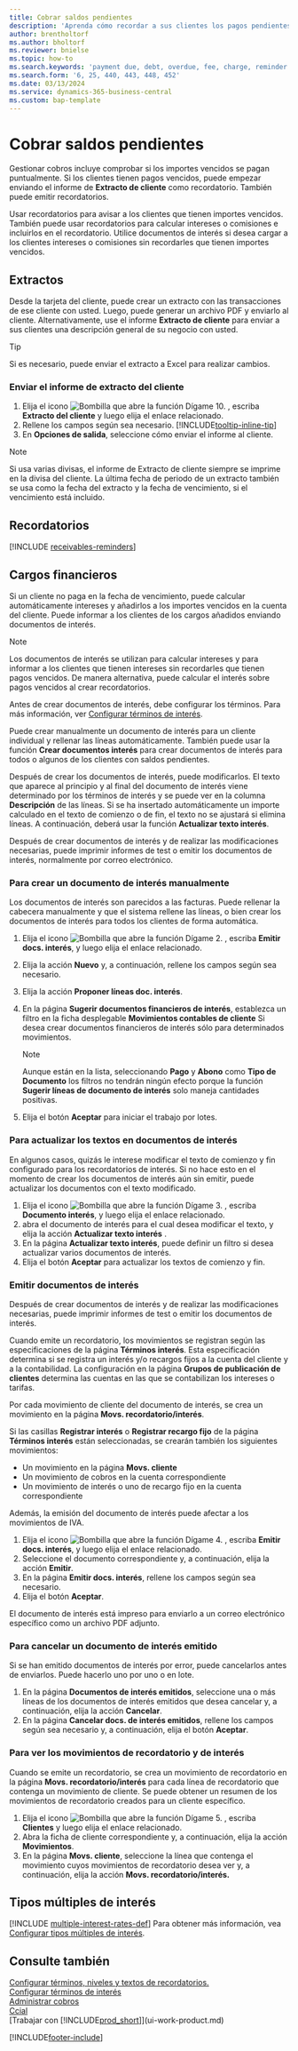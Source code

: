 ```yaml
---
title: Cobrar saldos pendientes
description: 'Aprenda cómo recordar a sus clientes los pagos pendientes. Envíe un extracto de cliente, emita un recordatorio o envíe una nota de cargo financiero.'
author: brentholtorf
ms.author: bholtorf
ms.reviewer: bnielse
ms.topic: how-to
ms.search.keywords: 'payment due, debt, overdue, fee, charge, reminder'
ms.search.form: '6, 25, 440, 443, 448, 452'
ms.date: 03/13/2024
ms.service: dynamics-365-business-central
ms.custom: bap-template
---
```

# <a name="collect-outstanding-balances"></a>Cobrar saldos pendientes

Gestionar cobros incluye comprobar si los importes vencidos se pagan puntualmente. Si los clientes tienen pagos vencidos, puede empezar enviando el informe de **Extracto de cliente** como recordatorio. También puede emitir recordatorios.

Usar recordatorios para avisar a los clientes que tienen importes vencidos. También puede usar recordatorios para calcular intereses o comisiones e incluirlos en el recordatorio. Utilice documentos de interés si desea cargar a los clientes intereses o comisiones sin recordarles que tienen importes vencidos.

## <a name="statements"></a>Extractos

Desde la tarjeta del cliente, puede crear un extracto con las transacciones de ese cliente con usted. Luego, puede generar un archivo PDF y enviarlo al cliente. Alternativamente, use el informe **Extracto de cliente** para enviar a sus clientes una descripción general de su negocio con usted. 

> [!TIP]
> Si es necesario, puede enviar el extracto a Excel para realizar cambios.  

### <a name="to-send-the-customer-statement-report"></a>Enviar el informe de extracto del cliente

1. Elija el icono ![Bombilla que abre la función Dígame 10.](media/ui-search/search_small.png "Dígame qué desea hacer") , escriba **Extracto del cliente** y luego elija el enlace relacionado.
2. Rellene los campos según sea necesario. [!INCLUDE[tooltip-inline-tip](includes/tooltip-inline-tip_md.md)]
3. En **Opciones de salida**, seleccione cómo enviar el informe al cliente.

> [!NOTE]
> Si usa varias divisas, el informe de Extracto de cliente siempre se imprime en la divisa del cliente. La última fecha de periodo de un extracto también se usa como la fecha del extracto y la fecha de vencimiento, si el vencimiento está incluido.

## <a name="reminders"></a>Recordatorios

[!INCLUDE [receivables-reminders](includes/receivables-reminders.md)]

## <a name="finance-charges"></a>Cargos financieros

Si un cliente no paga en la fecha de vencimiento, puede calcular automáticamente intereses y añadirlos a los importes vencidos en la cuenta del cliente. Puede informar a los clientes de los cargos añadidos enviando documentos de interés.  

> [!NOTE]  
> Los documentos de interés se utilizan para calcular intereses y para informar a los clientes que tienen intereses sin recordarles que tienen pagos vencidos. De manera alternativa, puede calcular el interés sobre pagos vencidos al crear recordatorios.  

Antes de crear documentos de interés, debe configurar los términos. Para más información, ver [Configurar términos de interés](finance-setup-finance-charges.md).  

Puede crear manualmente un documento de interés para un cliente individual y rellenar las líneas automáticamente. También puede usar la función **Crear documentos interés** para crear documentos de interés para todos o algunos de los clientes con saldos pendientes.  

Después de crear los documentos de interés, puede modificarlos. El texto que aparece al principio y al final del documento de interés viene determinado por los términos de interés y se puede ver en la columna **Descripción** de las líneas. Si se ha insertado automáticamente un importe calculado en el texto de comienzo o de fin, el texto no se ajustará si elimina líneas. A continuación, deberá usar la función **Actualizar texto interés**.  

Después de crear documentos de interés y de realizar las modificaciones necesarias, puede imprimir informes de test o emitir los documentos de interés, normalmente por correo electrónico.

### <a name="to-create-a-finance-charge-memo-manually"></a>Para crear un documento de interés manualmente

Los documentos de interés son parecidos a las facturas. Puede rellenar la cabecera manualmente y que el sistema rellene las líneas, o bien crear los documentos de interés para todos los clientes de forma automática.

1. Elija el icono ![Bombilla que abre la función Dígame 2.](media/ui-search/search_small.png "Dígame qué desea hacer") , escriba **Emitir docs. interés**, y luego elija el enlace relacionado.  
2. Elija la acción **Nuevo** y, a continuación, rellene los campos según sea necesario.  
3. Elija la acción **Proponer líneas doc. interés**.
4. En la página **Sugerir documentos financieros de interés**, establezca un filtro en la ficha desplegable **Movimientos contables de cliente** Si desea crear documentos financieros de interés sólo para determinados movimientos.

    > [!NOTE]
    > Aunque están en la lista, seleccionando **Pago** y **Abono** como **Tipo de Documento** los filtros no tendrán ningún efecto porque la función **Sugerir líneas de documento de interés** solo maneja cantidades positivas.
5. Elija el botón **Aceptar** para iniciar el trabajo por lotes.  

### <a name="to-update-finance-charge-memo-texts"></a>Para actualizar los textos en documentos de interés

En algunos casos, quizás le interese modificar el texto de comienzo y fin configurado para los recordatorios de interés. Si no hace esto en el momento de crear los documentos de interés aún sin emitir, puede actualizar los documentos con el texto modificado.

1. Elija el icono ![Bombilla que abre la función Dígame 3.](media/ui-search/search_small.png "Dígame qué desea hacer") , escriba **Documento interés**, y luego elija el enlace relacionado.  
2. abra el documento de interés para el cual desea modificar el texto, y elija la acción **Actualizar texto interés** .
3. En la página **Actualizar texto interés**, puede definir un filtro si desea actualizar varios documentos de interés.
4. Elija el botón **Aceptar** para actualizar los textos de comienzo y fin.  

### <a name="to-issue-finance-charge-memos"></a>Emitir documentos de interés

Después de crear documentos de interés y de realizar las modificaciones necesarias, puede imprimir informes de test o emitir los documentos de interés.

Cuando emite un recordatorio, los movimientos se registran según las especificaciones de la página **Términos interés**. Esta especificación determina si se registra un interés y/o recargos fijos a la cuenta del cliente y a la contabilidad. La configuración en la página **Grupos de publicación de clientes** determina las cuentas en las que se contabilizan los intereses o tarifas.

Por cada movimiento de cliente del documento de interés, se crea un movimiento en la página **Movs. recordatorio/interés**.

Si las casillas **Registrar interés** o **Registrar recargo fijo** de la página **Términos interés** están seleccionadas, se crearán también los siguientes movimientos:

- Un movimiento en la página **Movs. cliente**
- Un movimiento de cobros en la cuenta correspondiente
- Un movimiento de interés o uno de recargo fijo en la cuenta correspondiente

Además, la emisión del documento de interés puede afectar a los movimientos de IVA.

1. Elija el icono ![Bombilla que abre la función Dígame 4.](media/ui-search/search_small.png "Dígame qué desea hacer") , escriba **Emitir docs. interés**, y luego elija el enlace relacionado.
2. Seleccione el documento correspondiente y, a continuación, elija la acción **Emitir**.
3. En la página **Emitir docs. interés**, rellene los campos según sea necesario.
4. Elija el botón **Aceptar**.

El documento de interés está impreso para enviarlo a un correo electrónico específico como un archivo PDF adjunto.

### <a name="to-cancel-an-issued-finance-charge-memo"></a>Para cancelar un documento de interés emitido

Si se han emitido documentos de interés por error, puede cancelarlos antes de enviarlos. Puede hacerlo uno por uno o en lote.

1. En la página **Documentos de interés emitidos**, seleccione una o más líneas de los documentos de interés emitidos que desea cancelar y, a continuación, elija la acción **Cancelar**.
2. En la página **Cancelar docs. de interés emitidos**, rellene los campos según sea necesario y, a continuación, elija el botón **Aceptar**.

### <a name="to-view-reminder-and-finance-charge-entries"></a>Para ver los movimientos de recordatorio y de interés

Cuando se emite un recordatorio, se crea un movimiento de recordatorio en la página **Movs. recordatorio/interés** para cada línea de recordatorio que contenga un movimiento de cliente. Se puede obtener un resumen de los movimientos de recordatorio creados para un cliente específico.

1. Elija el icono ![Bombilla que abre la función Dígame 5.](media/ui-search/search_small.png "Dígame qué desea hacer") , escriba **Clientes** y luego elija el enlace relacionado.  
2. Abra la ficha de cliente correspondiente y, a continuación, elija la acción **Movimientos**.
3. En la página **Movs. cliente**, seleccione la línea que contenga el movimiento cuyos movimientos de recordatorio desea ver y, a continuación, elija la acción **Movs. recordatorio/interés.**

## <a name="multiple-interest-rates"></a>Tipos múltiples de interés

[!INCLUDE [multiple-interest-rates-def](includes/multiple-interest-rates-def.md)] Para obtener más información, vea [Configurar tipos múltiples de interés](finance-how-to-set-up-multiple-interest-rates.md).  

## <a name="see-also"></a>Consulte también

[Configurar términos, niveles y textos de recordatorios.](finance-setup-reminders.md)  
[Configurar términos de interés](finance-setup-finance-charges.md)  
[Administrar cobros](receivables-manage-receivables.md)  
[Ccial](sales-manage-sales.md)  
[Trabajar con [!INCLUDE[prod_short](includes/prod_short.md)]](ui-work-product.md)

[!INCLUDE[footer-include](includes/footer-banner.md)]
